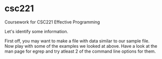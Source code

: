 # csc221
Coursework for CSC221 Effective Programming

Let's identify some information.

First off, you may want to make a file with data similar to our sample file.
Now play with some of the examples we looked at above.
Have a look at the man page for egrep and try atleast 2 of the command line options for them.
